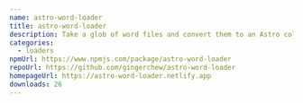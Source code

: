 ```yaml
---
name: astro-word-loader
title: astro-word-loader
description: Take a glob of word files and convert them to an Astro collection.
categories:
  - loaders
npmUrl: https://www.npmjs.com/package/astro-word-loader
repoUrl: https://github.com/gingerchew/astro-word-loader
homepageUrl: https://astro-word-loader.netlify.app
downloads: 26
---
```

